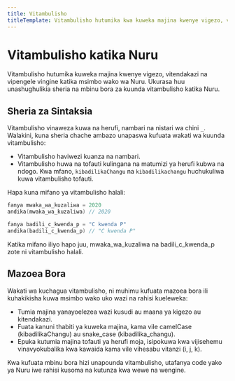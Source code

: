 ```yaml
---
title: Vitambulisho
titleTemplate: Vitambulisho hutumika kwa kuweka majina kwenye vigezo, vitendakazi na vipengele vingine katika msimbo wako wa Nuru.
---
```


# Vitambulisho katika Nuru

Vitambulisho hutumika kuweka majina kwenye vigezo, vitendakazi na vipengele vingine katika msimbo wako wa Nuru. Ukurasa huu unashughulikia sheria na mbinu bora za kuunda vitambulisho katika Nuru.

## Sheria za Sintaksia

Vitambulisho vinaweza kuwa na herufi, nambari na nistari wa chini `_`. Walakini, kuna sheria chache ambazo unapaswa kufuata wakati wa kuunda vitambulisho:

- Vitambulisho haviwezi kuanza na nambari.
- Vitambulisho huwa na tofauti kulingana na matumizi ya herufi kubwa na ndogo. Kwa mfano, `kibadilikaChangu` na `kibadilikachangu` huchukuliwa kuwa vitambulisho tofauti.

Hapa kuna mifano ya vitambulisho halali:

```go
fanya mwaka_wa_kuzaliwa = 2020
andika(mwaka_wa_kuzaliwa) // 2020

fanya badili_c_kwenda_p = "C kwenda P"
andika(badili_c_kwenda_p) // "C kwenda P"
```

Katika mifano iliyo hapo juu, mwaka_wa_kuzaliwa na badili_c_kwenda_p zote ni vitambulisho halali.

## Mazoea Bora

Wakati wa kuchagua vitambulisho, ni muhimu kufuata mazoea bora ili kuhakikisha kuwa msimbo wako uko wazi na rahisi kueleweka:

- Tumia majina yanayoelezea wazi kusudi au maana ya kigezo au kitendakazi.
- Fuata kanuni thabiti ya kuweka majina, kama vile camelCase (kibadilikaChangu) au snake_case (kibadilika_changu).
- Epuka kutumia majina tofauti ya herufi moja, isipokuwa kwa vijisehemu vinavyokubalika kwa kawaida kama vile vihesabu vitanzi (i, j, k).

Kwa kufuata mbinu bora hizi unapounda vitambulisho, utafanya code yako ya Nuru iwe rahisi kusoma na kutunza kwa wewe na wengine.
